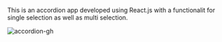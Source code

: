 This is an accordion app developed using React.js with a functionalit for single selection as well as multi selection.

![accordion-gh](https://github.com/karan-verma108/accordian-app/assets/141577295/762ef0b7-06a8-482e-83b9-2541ff0fc663)
